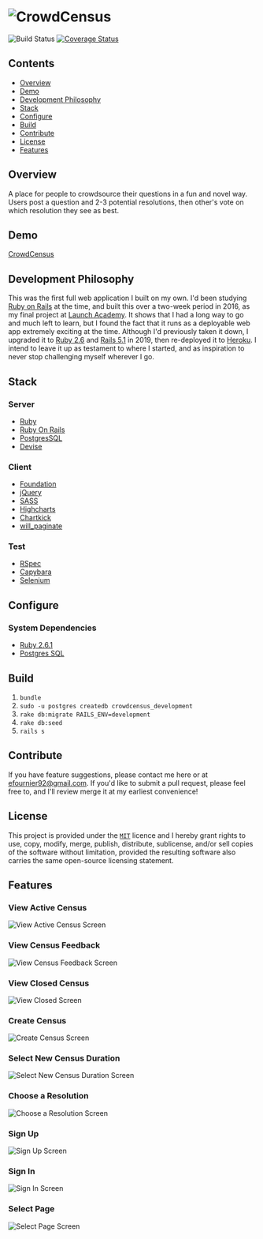# ![CrowdCensus](https://raw.githubusercontent.com/efournier92/CrowdCensus/master/app/assets/img/logo/CrowdCensus_Logo.png)

![Build Status](https://codeship.com/projects/5cdff990-01e8-0134-5ed2-5a840fcbac76/status?branch=master)
[![Coverage Status](https://coveralls.io/repos/github/efournier92/crowdcensus.me/badge.svg?branch=master)](https://coveralls.io/github/efournier92/crowdcensus.me?branch=master)

## Contents
- [Overview](#overview)
- [Demo](#demo)
- [Development Philosophy](#development-philosophy)
- [Stack](#stack)
- [Configure](#configure)
- [Build](#build)
- [Contribute](#contribute)
- [License](#license)
- [Features](#features)

## Overview
A place for people to crowdsource their questions in a fun and novel way. Users post a question and 2-3 potential resolutions, then other's vote on which resolution they see as best.

## Demo
[CrowdCensus](http://crowdcensus.herokuapp.com/)

## Development Philosophy
This was the first full web application I built on my own. I'd been studying [Ruby on Rails](https://rubyonrails.org/) at the time, and built this over a two-week period in 2016, as my final project at [Launch Academy](https://launchacademy.com/). It shows that I had a long way to go and much left to learn, but I found the fact that it runs as a deployable web app extremely exciting at the time. Although I'd previously taken it down, I upgraded it to [Ruby 2.6](https://www.ruby-lang.org/en/) and [Rails 5.1](https://rubyonrails.org/) in 2019, then re-deployed it to [Heroku](https://www.heroku.com/). I intend to leave it up as testament to where I started, and as inspiration to never stop challenging myself wherever I go.

## Stack

### Server
- [Ruby](https://www.ruby-lang.org/en/)
- [Ruby On Rails](https://rubyonrails.org/)
- [PostgresSQL](https://www.postgresql.org/)
- [Devise](https://github.com/plataformatec/devise)

### Client
- [Foundation](https://foundation.zurb.com/)
- [jQuery](https://jquery.com/)
- [SASS](https://sass-lang.com/)
- [Highcharts](https://www.highcharts.com/)
- [Chartkick](https://chartkick.com/)
- [will_paginate](https://github.com/mislav/will_paginate)

### Test
- [RSpec](http://rspec.info/)
- [Capybara](https://github.com/teamcapybara/capybara)
- [Selenium](https://www.seleniumhq.org/)

## Configure

### System Dependencies
- [Ruby 2.6.1](https://www.ruby-lang.org/en/news/2015/12/25/ruby-2-3-0-released/)
- [Postgres SQL](https://www.postgresql.org/)

## Build
1. `bundle`
2. `sudo -u postgres createdb crowdcensus_development`
3. `rake db:migrate RAILS_ENV=development`
4. `rake db:seed`
5. `rails s`

## Contribute
If you have feature suggestions, please contact me here or at efournier92@gmail.com. If you'd like to submit a pull request, please feel free to, and I'll review merge it at my earliest convenience!

## License
This project is provided under the [`MIT`](https://opensource.org/licenses/MIT) licence and I hereby grant rights to use, copy, modify, merge, publish, distribute, sublicense, and/or sell copies of the software without limitation, provided the resulting software also carries the same open-source licensing statement.

## Features

### View Active Census
![View Active Census Screen](https://raw.githubusercontent.com/efournier92/CrowdCensus/master/app/assets/img/screenshots/View_Active_Census.png)

### View Census Feedback
![View Census Feedback Screen](https://raw.githubusercontent.com/efournier92/CrowdCensus/master/app/assets/img/screenshots/View_Census_Feedback.png)

### View Closed Census
![View Closed Screen](https://raw.githubusercontent.com/efournier92/CrowdCensus/master/app/assets/img/screenshots/View_Closed_Census.png)

### Create Census
![Create Census Screen](https://raw.githubusercontent.com/efournier92/CrowdCensus/master/app/assets/img/screenshots/Create_Census.png)

### Select New Census Duration
![Select New Census Duration Screen](https://raw.githubusercontent.com/efournier92/CrowdCensus/master/app/assets/img/screenshots/Create_Census_Select_Duration.png)

### Choose a Resolution
![Choose a Resolution Screen](https://raw.githubusercontent.com/efournier92/CrowdCensus/master/app/assets/img/screenshots/Choose_Census_Resolution.png)

### Sign Up
![Sign Up Screen](https://raw.githubusercontent.com/efournier92/CrowdCensus/master/app/assets/img/screenshots/Auth_Sign_Up.png)

### Sign In
![Sign In Screen](https://raw.githubusercontent.com/efournier92/CrowdCensus/master/app/assets/img/screenshots/Auth_Sign_In.png)

### Select Page
![Select Page Screen](https://raw.githubusercontent.com/efournier92/CrowdCensus/master/app/assets/img/screenshots/Select_Page.png)

